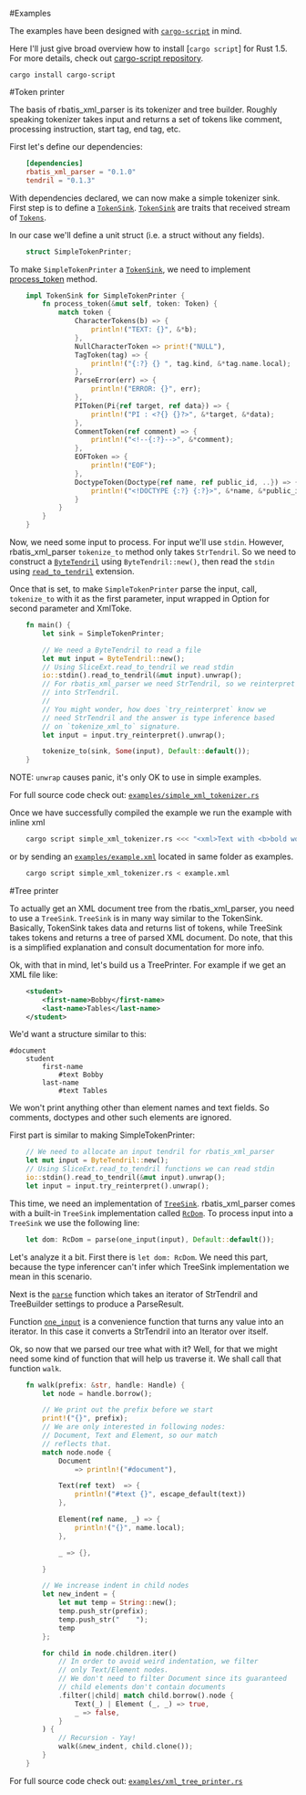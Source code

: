 #Examples

The examples have been designed with [`cargo-script`](https://github.com/DanielKeep/cargo-script) in mind.

Here I'll just give broad overview how to install [`cargo script`] for Rust 1.5. For more details, check out [cargo-script repository](https://github.com/DanielKeep/cargo-script).

    cargo install cargo-script


#Token printer

The basis of rbatis_xml_parser is its tokenizer and tree builder. Roughly speaking tokenizer
takes input and returns a set of tokens like comment, processing instruction, start
tag, end tag, etc.

First let's define our dependencies:

```toml
    [dependencies]
    rbatis_xml_parser = "0.1.0"
    tendril = "0.1.3"
```

With dependencies declared, we can now make a simple tokenizer sink. First step is to
define a [`TokenSink`](https://ygg01.github.io/docs/rbatis_xml_parser/rbatis_xml_parser/tokenizer/trait.TokenSink.html). [`TokenSink`](https://ygg01.github.io/docs/rbatis_xml_parser/rbatis_xml_parser/tokenizer/trait.TokenSink.html) are traits that received stream of [`Tokens`](https://ygg01.github.io/docs/rbatis_xml_parser/rbatis_xml_parser/tokenizer/enum.Token.html).

In our case we'll define a unit struct (i.e. a struct  without any fields).

```rust
    struct SimpleTokenPrinter;
```

To make `SimpleTokenPrinter` a [`TokenSink`](https://ygg01.github.io/docs/rbatis_xml_parser/rbatis_xml_parser/tokenizer/trait.TokenSink.html), we need to implement [process_token](https://ygg01.github.io/docs/rbatis_xml_parser/rbatis_xml_parser/tokenizer/trait.TokenSink.html#tymethod.process_token) method.

```rust
    impl TokenSink for SimpleTokenPrinter {
        fn process_token(&mut self, token: Token) {
            match token {
                CharacterTokens(b) => {
                    println!("TEXT: {}", &*b);
                },
                NullCharacterToken => print!("NULL"),
                TagToken(tag) => {
                    println!("{:?} {} ", tag.kind, &*tag.name.local);
                },
                ParseError(err) => {
                    println!("ERROR: {}", err);
                },
                PIToken(Pi{ref target, ref data}) => {
                    println!("PI : <?{} {}?>", &*target, &*data);
                },
                CommentToken(ref comment) => {
                    println!("<!--{:?}-->", &*comment);
                },
                EOFToken => {
                    println!("EOF");
                },
                DoctypeToken(Doctype{ref name, ref public_id, ..}) => {
                    println!("<!DOCTYPE {:?} {:?}>", &*name, &*public_id);
                }
            }
        }
    }
```

Now, we need some input to process. For input we'll use `stdin`. However, rbatis_xml_parser `tokenize_to` method only takes `StrTendril`. So we need to construct a
[`ByteTendril`](http://doc.servo.org/tendril/type.ByteTendril.html) using `ByteTendril::new()`, then read the `stdin` using [`read_to_tendril`](http://doc.servo.org/tendril/trait.ReadExt.html#tymethod.read_to_tendril) extension.

Once that is set, to make `SimpleTokenPrinter` parse the input, call,
`tokenize_to` with it as the first parameter, input wrapped in Option for second parameter and XmlToke.

```rust
    fn main() {
        let sink = SimpleTokenPrinter;

        // We need a ByteTendril to read a file
        let mut input = ByteTendril::new();
        // Using SliceExt.read_to_tendril we read stdin
        io::stdin().read_to_tendril(&mut input).unwrap();
        // For rbatis_xml_parser we need StrTendril, so we reinterpret it
        // into StrTendril.
        //
        // You might wonder, how does `try_reinterpret` know we
        // need StrTendril and the answer is type inference based
        // on `tokenize_xml_to` signature.
        let input = input.try_reinterpret().unwrap();

        tokenize_to(sink, Some(input), Default::default());
    }
```

NOTE: `unwrap` causes panic, it's only OK to use in simple examples.

For full source code check out: [`examples/simple_xml_tokenizer.rs`](https://github.com/Ygg01/rbatis_xml_parser/blob/master/examples/simple_xml_tokenizer.rs)

Once we have successfully compiled the example we run the example with inline
xml

```bash
    cargo script simple_xml_tokenizer.rs <<< "<xml>Text with <b>bold words</b>!</xml>"
```

or by sending an [`examples/example.xml`](https://github.com/Ygg01/rbatis_xml_parser/blob/master/examples/simple_xml_tokenizer.rs) located in same folder as examples.

```bash
    cargo script simple_xml_tokenizer.rs < example.xml
```

#Tree printer

To actually get an XML document tree from the rbatis_xml_parser, you need to use a `TreeSink`.
`TreeSink` is in many way similar to the TokenSink. Basically, TokenSink takes data
and returns list of tokens, while TreeSink takes tokens and returns a tree of parsed
XML document. Do note, that this is a simplified explanation and consult
documentation for more info.

Ok, with that in mind, let's build us a TreePrinter. For example if we get an XML
file like:

```xml
    <student>
        <first-name>Bobby</first-name>
        <last-name>Tables</last-name>
    </student>
```

We'd want a structure similar to this:

```
#document
    student
        first-name
            #text Bobby
        last-name
            #text Tables

```
We won't print anything other than element names and text fields. So comments,
doctypes and other such elements are ignored.

First part is similar to making SimpleTokenPrinter:

```rust
    // We need to allocate an input tendril for rbatis_xml_parser
    let mut input = ByteTendril::new();
    // Using SliceExt.read_to_tendril functions we can read stdin
    io::stdin().read_to_tendril(&mut input).unwrap();
    let input = input.try_reinterpret().unwrap();
```

This time, we need an implementation of [`TreeSink`](https://ygg01.github.io/docs/rbatis_xml_parser/rbatis_xml_parser/tree_builder/interface/trait.TreeSink.html). rbatis_xml_parser comes with a
built-in `TreeSink` implementation called [`RcDom`](https://ygg01.github.io/docs/rbatis_xml_parser/rbatis_xml_parser/rcdom/struct.RcDom.html). To process input into
a `TreeSink` we use the following line:

```rust
    let dom: RcDom = parse(one_input(input), Default::default());
```

Let's analyze it a bit. First there is `let dom: RcDom`. We need this part,
because the type inferencer can't infer which TreeSink implementation we mean
in this scenario.

Next is the [`parse`](https://ygg01.github.io/docs/rbatis_xml_parser/rbatis_xml_parser/fn.parse.html) function which takes an iterator of StrTendril and TreeBuilder
settings to produce a ParseResult.

Function [`one_input`](https://ygg01.github.io/docs/rbatis_xml_parser/rbatis_xml_parser/fn.one_input.html) is a convenience function that turns any value into an iterator. In this case
it converts a StrTendril into an Iterator over itself.

Ok, so now that we parsed our tree what with it? Well, for that we might need some
kind of function that will help us traverse it. We shall call that function `walk`.

```rust
    fn walk(prefix: &str, handle: Handle) {
        let node = handle.borrow();

        // We print out the prefix before we start
        print!("{}", prefix);
        // We are only interested in following nodes:
        // Document, Text and Element, so our match
        // reflects that.
        match node.node {
            Document
                => println!("#document"),

            Text(ref text)  => {
                println!("#text {}", escape_default(text))
            },

            Element(ref name, _) => {
                println!("{}", name.local);
            },

            _ => {},

        }

        // We increase indent in child nodes
        let new_indent = {
            let mut temp = String::new();
            temp.push_str(prefix);
            temp.push_str("    ");
            temp
        };

        for child in node.children.iter()
            // In order to avoid weird indentation, we filter
            // only Text/Element nodes.
            // We don't need to filter Document since its guaranteed
            // child elements don't contain documents
            .filter(|child| match child.borrow().node {
                Text(_) | Element (_, _) => true,
                _ => false,
            }
        ) {
            // Recursion - Yay!
            walk(&new_indent, child.clone());
        }
    }
```

For full source code check out: [`examples/xml_tree_printer.rs`](https://github.com/Ygg01/rbatis_xml_parser/blob/master/examples/xml_tree_printer.rs)
